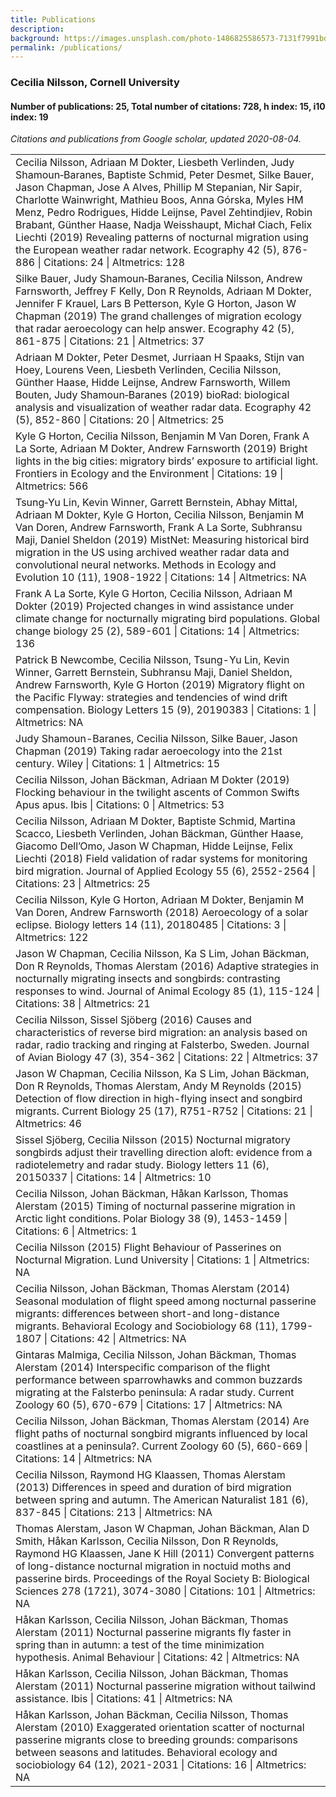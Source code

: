 ```yaml
---
title: Publications
description: 
background: https://images.unsplash.com/photo-1486825586573-7131f7991bdd?auto=format&w=2000
permalink: /publications/
---
```

<script type='text/javascript' src='https://d1bxh8uas1mnw7.cloudfront.net/assets/embed.js'></script>

<h3><strong>Cecilia Nilsson</strong>, Cornell University</h3>
<div id="number-of-publications-25-total-number-of-citations-728-h-index-15-i10-index-19" class="section level4">
<h4>Number of publications: 25, Total number of citations: 728, h index: 15, i10 index: 19</h4>
<p><em>Citations and publications from Google scholar, updated 2020-08-04. </em></p>
<table class="table table-striped table-hover" style="margin-left: auto; margin-right: auto;">
<tbody>
<tr>
<td style="text-align:left;">
Cecilia Nilsson, Adriaan M Dokter, Liesbeth Verlinden, Judy Shamoun‐Baranes, Baptiste Schmid, Peter Desmet, Silke Bauer, Jason Chapman, Jose A Alves, Phillip M Stepanian, Nir Sapir, Charlotte Wainwright, Mathieu Boos, Anna Górska, Myles HM Menz, Pedro Rodrigues, Hidde Leijnse, Pavel Zehtindjiev, Robin Brabant, Günther Haase, Nadja Weisshaupt, Michał Ciach, Felix Liechti (2019) Revealing patterns of nocturnal migration using the European weather radar network. Ecography 42 (5), 876-886 | Citations: 24 | Altmetrics: 128

<div data-badge-popover="right" data-badge-type="donut" data-doi="10.1111/ecog.04582" data-hide-no-mentions="true" data-hide-less-than="10" class="altmetric-embed"></div>

</td>
</tr>
<tr>
<td style="text-align:left;">
Silke Bauer, Judy Shamoun‐Baranes, Cecilia Nilsson, Andrew Farnsworth, Jeffrey F Kelly, Don R Reynolds, Adriaan M Dokter, Jennifer F Krauel, Lars B Petterson, Kyle G Horton, Jason W Chapman (2019) The grand challenges of migration ecology that radar aeroecology can help answer. Ecography 42 (5), 861-875 | Citations: 21 | Altmetrics: 37
</td>
</tr>
<tr>
<td style="text-align:left;">
Adriaan M Dokter, Peter Desmet, Jurriaan H Spaaks, Stijn van Hoey, Lourens Veen, Liesbeth Verlinden, Cecilia Nilsson, Günther Haase, Hidde Leijnse, Andrew Farnsworth, Willem Bouten, Judy Shamoun‐Baranes (2019) bioRad: biological analysis and visualization of weather radar data. Ecography 42 (5), 852-860 | Citations: 20 | Altmetrics: 25
</td>
</tr>
<tr>
<td style="text-align:left;">
Kyle G Horton, Cecilia Nilsson, Benjamin M Van Doren, Frank A La Sorte, Adriaan M Dokter, Andrew Farnsworth (2019) Bright lights in the big cities: migratory birds’ exposure to artificial light. Frontiers in Ecology and the Environment | Citations: 19 | Altmetrics: 566
</td>
</tr>
<tr>
<td style="text-align:left;">
Tsung‐Yu Lin, Kevin Winner, Garrett Bernstein, Abhay Mittal, Adriaan M Dokter, Kyle G Horton, Cecilia Nilsson, Benjamin M Van Doren, Andrew Farnsworth, Frank A La Sorte, Subhransu Maji, Daniel Sheldon (2019) MistNet: Measuring historical bird migration in the US using archived weather radar data and convolutional neural networks. Methods in Ecology and Evolution 10 (11), 1908-1922 | Citations: 14 | Altmetrics: NA
</td>
</tr>
<tr>
<td style="text-align:left;">
Frank A La Sorte, Kyle G Horton, Cecilia Nilsson, Adriaan M Dokter (2019) Projected changes in wind assistance under climate change for nocturnally migrating bird populations. Global change biology 25 (2), 589-601 | Citations: 14 | Altmetrics: 136
</td>
</tr>
<tr>
<td style="text-align:left;">
Patrick B Newcombe, Cecilia Nilsson, Tsung-Yu Lin, Kevin Winner, Garrett Bernstein, Subhransu Maji, Daniel Sheldon, Andrew Farnsworth, Kyle G Horton (2019) Migratory flight on the Pacific Flyway: strategies and tendencies of wind drift compensation. Biology Letters 15 (9), 20190383 | Citations: 1 | Altmetrics: NA
</td>
</tr>
<tr>
<td style="text-align:left;">
Judy Shamoun-Baranes, Cecilia Nilsson, Silke Bauer, Jason Chapman (2019) Taking radar aeroecology into the 21st century. Wiley | Citations: 1 | Altmetrics: 15
</td>
</tr>
<tr>
<td style="text-align:left;">
Cecilia Nilsson, Johan Bäckman, Adriaan M Dokter (2019) Flocking behaviour in the twilight ascents of Common Swifts Apus apus. Ibis | Citations: 0 | Altmetrics: 53
</td>
</tr>
<tr>
<td style="text-align:left;">
Cecilia Nilsson, Adriaan M Dokter, Baptiste Schmid, Martina Scacco, Liesbeth Verlinden, Johan Bäckman, Günther Haase, Giacomo Dell’Omo, Jason W Chapman, Hidde Leijnse, Felix Liechti (2018) Field validation of radar systems for monitoring bird migration. Journal of Applied Ecology 55 (6), 2552-2564 | Citations: 23 | Altmetrics: 25
</td>
</tr>
<tr>
<td style="text-align:left;">
Cecilia Nilsson, Kyle G Horton, Adriaan M Dokter, Benjamin M Van Doren, Andrew Farnsworth (2018) Aeroecology of a solar eclipse. Biology letters 14 (11), 20180485 | Citations: 3 | Altmetrics: 122
</td>
</tr>
<tr>
<td style="text-align:left;">
Jason W Chapman, Cecilia Nilsson, Ka S Lim, Johan Bäckman, Don R Reynolds, Thomas Alerstam (2016) Adaptive strategies in nocturnally migrating insects and songbirds: contrasting responses to wind. Journal of Animal Ecology 85 (1), 115-124 | Citations: 38 | Altmetrics: 21
</td>
</tr>
<tr>
<td style="text-align:left;">
Cecilia Nilsson, Sissel Sjöberg (2016) Causes and characteristics of reverse bird migration: an analysis based on radar, radio tracking and ringing at Falsterbo, Sweden. Journal of Avian Biology 47 (3), 354-362 | Citations: 22 | Altmetrics: 37
</td>
</tr>
<tr>
<td style="text-align:left;">
Jason W Chapman, Cecilia Nilsson, Ka S Lim, Johan Bäckman, Don R Reynolds, Thomas Alerstam, Andy M Reynolds (2015) Detection of flow direction in high-flying insect and songbird migrants. Current Biology 25 (17), R751-R752 | Citations: 21 | Altmetrics: 46
</td>
</tr>
<tr>
<td style="text-align:left;">
Sissel Sjöberg, Cecilia Nilsson (2015) Nocturnal migratory songbirds adjust their travelling direction aloft: evidence from a radiotelemetry and radar study. Biology letters 11 (6), 20150337 | Citations: 14 | Altmetrics: 10
</td>
</tr>
<tr>
<td style="text-align:left;">
Cecilia Nilsson, Johan Bäckman, Håkan Karlsson, Thomas Alerstam (2015) Timing of nocturnal passerine migration in Arctic light conditions. Polar Biology 38 (9), 1453-1459 | Citations: 6 | Altmetrics: 1
</td>
</tr>
<tr>
<td style="text-align:left;">
Cecilia Nilsson (2015) Flight Behaviour of Passerines on Nocturnal Migration. Lund University | Citations: 1 | Altmetrics: NA
</td>
</tr>
<tr>
<td style="text-align:left;">
Cecilia Nilsson, Johan Bäckman, Thomas Alerstam (2014) Seasonal modulation of flight speed among nocturnal passerine migrants: differences between short-and long-distance migrants. Behavioral Ecology and Sociobiology 68 (11), 1799-1807 | Citations: 42 | Altmetrics: NA
</td>
</tr>
<tr>
<td style="text-align:left;">
Gintaras Malmiga, Cecilia Nilsson, Johan Bäckman, Thomas Alerstam (2014) Interspecific comparison of the flight performance between sparrowhawks and common buzzards migrating at the Falsterbo peninsula: A radar study. Current Zoology 60 (5), 670-679 | Citations: 17 | Altmetrics: NA
</td>
</tr>
<tr>
<td style="text-align:left;">
Cecilia Nilsson, Johan Bäckman, Thomas Alerstam (2014) Are flight paths of nocturnal songbird migrants influenced by local coastlines at a peninsula?. Current Zoology 60 (5), 660-669 | Citations: 14 | Altmetrics: NA
</td>
</tr>
<tr>
<td style="text-align:left;">
Cecilia Nilsson, Raymond HG Klaassen, Thomas Alerstam (2013) Differences in speed and duration of bird migration between spring and autumn. The American Naturalist 181 (6), 837-845 | Citations: 213 | Altmetrics: NA
</td>
</tr>
<tr>
<td style="text-align:left;">
Thomas Alerstam, Jason W Chapman, Johan Bäckman, Alan D Smith, Håkan Karlsson, Cecilia Nilsson, Don R Reynolds, Raymond HG Klaassen, Jane K Hill (2011) Convergent patterns of long-distance nocturnal migration in noctuid moths and passerine birds. Proceedings of the Royal Society B: Biological Sciences 278 (1721), 3074-3080 | Citations: 101 | Altmetrics: NA
</td>
</tr>
<tr>
<td style="text-align:left;">
Håkan Karlsson, Cecilia Nilsson, Johan Bäckman, Thomas Alerstam (2011) Nocturnal passerine migrants fly faster in spring than in autumn: a test of the time minimization hypothesis. Animal Behaviour | Citations: 42 | Altmetrics: NA
</td>
</tr>
<tr>
<td style="text-align:left;">
Håkan Karlsson, Cecilia Nilsson, Johan Bäckman, Thomas Alerstam (2011) Nocturnal passerine migration without tailwind assistance. Ibis | Citations: 41 | Altmetrics: NA
</td>
</tr>
<tr>
<td style="text-align:left;">
Håkan Karlsson, Johan Bäckman, Cecilia Nilsson, Thomas Alerstam (2010) Exaggerated orientation scatter of nocturnal passerine migrants close to breeding grounds: comparisons between seasons and latitudes. Behavioral ecology and sociobiology 64 (12), 2021-2031 | Citations: 16 | Altmetrics: NA
</td>
</tr>
</tbody>
</table>
</div>
